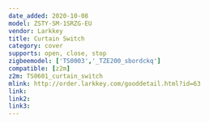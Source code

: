 ```yaml
---
date_added: 2020-10-08
model: ZSTY-SM-1SRZG-EU
vendor: Larkkey
title: Curtain Switch
category: cover
supports: open, close, stop
zigbeemodel: ['TS0003','_TZE200_sbordckq']
compatible: [z2m]
z2m: TS0601_curtain_switch
mlink: http://order.larkkey.com/gooddetail.html?id=63
link: 
link2: 
link3: 
---
```

